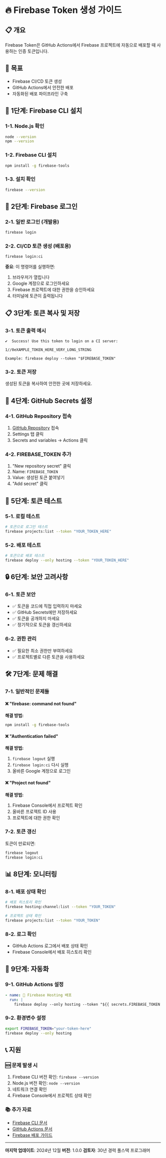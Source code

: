 # 🔥 Firebase Token 생성 가이드

## 📋 개요
Firebase Token은 GitHub Actions에서 Firebase 프로젝트에 자동으로 배포할 때 사용하는 인증 토큰입니다.

## 🎯 목표
- Firebase CI/CD 토큰 생성
- GitHub Actions에서 안전한 배포
- 자동화된 배포 파이프라인 구축

## 🔧 1단계: Firebase CLI 설치

### 1-1. Node.js 확인
```bash
node --version
npm --version
```

### 1-2. Firebase CLI 설치
```bash
npm install -g firebase-tools
```

### 1-3. 설치 확인
```bash
firebase --version
```

## 🔐 2단계: Firebase 로그인

### 2-1. 일반 로그인 (개발용)
```bash
firebase login
```

### 2-2. CI/CD 토큰 생성 (배포용)
```bash
firebase login:ci
```

**중요**: 이 명령어를 실행하면:
1. 브라우저가 열립니다
2. Google 계정으로 로그인하세요
3. Firebase 프로젝트에 대한 권한을 승인하세요
4. 터미널에 토큰이 출력됩니다

## 📋 3단계: 토큰 복사 및 저장

### 3-1. 토큰 출력 예시
```
✔  Success! Use this token to login on a CI server:

1//0eXAMPLE_TOKEN_HERE_VERY_LONG_STRING

Example: firebase deploy --token "$FIREBASE_TOKEN"
```

### 3-2. 토큰 저장
생성된 토큰을 복사하여 안전한 곳에 저장하세요.

## 🔧 4단계: GitHub Secrets 설정

### 4-1. GitHub Repository 접속
1. [GitHub Repository](https://github.com/jomigata/wiz-coco) 접속
2. Settings 탭 클릭
3. Secrets and variables → Actions 클릭

### 4-2. FIREBASE_TOKEN 추가
1. "New repository secret" 클릭
2. Name: `FIREBASE_TOKEN`
3. Value: 생성된 토큰 붙여넣기
4. "Add secret" 클릭

## 🧪 5단계: 토큰 테스트

### 5-1. 로컬 테스트
```bash
# 토큰으로 로그인 테스트
firebase projects:list --token "YOUR_TOKEN_HERE"
```

### 5-2. 배포 테스트
```bash
# 토큰으로 배포 테스트
firebase deploy --only hosting --token "YOUR_TOKEN_HERE"
```

## 🔒 6단계: 보안 고려사항

### 6-1. 토큰 보안
- ✅ 토큰을 코드에 직접 입력하지 마세요
- ✅ GitHub Secrets에만 저장하세요
- ✅ 토큰을 공개하지 마세요
- ✅ 정기적으로 토큰을 갱신하세요

### 6-2. 권한 관리
- ✅ 필요한 최소 권한만 부여하세요
- ✅ 프로젝트별로 다른 토큰을 사용하세요

## 🛠️ 7단계: 문제 해결

### 7-1. 일반적인 문제들

#### ❌ "firebase: command not found"
**해결 방법:**
```bash
npm install -g firebase-tools
```

#### ❌ "Authentication failed"
**해결 방법:**
1. `firebase logout` 실행
2. `firebase login:ci` 다시 실행
3. 올바른 Google 계정으로 로그인

#### ❌ "Project not found"
**해결 방법:**
1. Firebase Console에서 프로젝트 확인
2. 올바른 프로젝트 ID 사용
3. 프로젝트에 대한 권한 확인

### 7-2. 토큰 갱신
토큰이 만료되면:
```bash
firebase logout
firebase login:ci
```

## 📊 8단계: 모니터링

### 8-1. 배포 상태 확인
```bash
# 배포 히스토리 확인
firebase hosting:channel:list --token "YOUR_TOKEN"

# 프로젝트 상태 확인
firebase projects:list --token "YOUR_TOKEN"
```

### 8-2. 로그 확인
- GitHub Actions 로그에서 배포 상태 확인
- Firebase Console에서 배포 히스토리 확인

## 🎯 9단계: 자동화

### 9-1. GitHub Actions 설정
```yaml
- name: 🚀 Firebase Hosting 배포
  run: |
    firebase deploy --only hosting --token "${{ secrets.FIREBASE_TOKEN }}"
```

### 9-2. 환경변수 설정
```bash
export FIREBASE_TOKEN="your-token-here"
firebase deploy --only hosting
```

## 📞 지원

### 🆘 문제 발생 시
1. Firebase CLI 버전 확인: `firebase --version`
2. Node.js 버전 확인: `node --version`
3. 네트워크 연결 확인
4. Firebase Console에서 프로젝트 상태 확인

### 📚 추가 자료
- [Firebase CLI 문서](https://firebase.google.com/docs/cli)
- [GitHub Actions 문서](https://docs.github.com/en/actions)
- [Firebase 배포 가이드](https://firebase.google.com/docs/hosting/deploying)

---

**마지막 업데이트**: 2024년 12월
**버전**: 1.0.0
**검토자**: 30년 경력 풀스택 프로그래머 